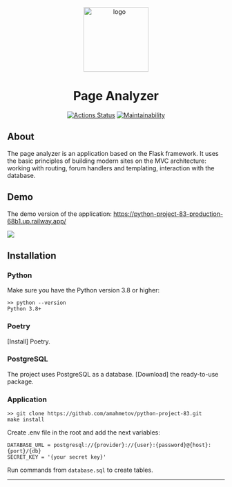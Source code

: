 <div align="center">

<img src="https://sun9-46.userapi.com/impg/exK1Y6d4v8WOvW24WX9JqqjseC9JuVcPfF8y7Q/6ZLsN-UTPBg.jpg?size=512x512&quality=96&sign=b0b04f76053f9d6befa50f9643ea7f24&type=album" alt="logo" width="150" height="auto" />
<h1>Page Analyzer</h1>

[![Actions Status](https://github.com/amahmetov1998/python-project-83/workflows/hexlet-check/badge.svg)](https://github.com/amahmetov1998/python-project-83/actions)
[![Maintainability](https://api.codeclimate.com/v1/badges/8e3581385c30fa25fc6e/maintainability)](https://codeclimate.com/github/amahmetov1998/python-project-83/maintainability)
</div>

## About
The page analyzer is an application based on the Flask framework. 
It uses the basic principles of building modern sites on the MVC architecture: working with routing, forum handlers and templating, interaction with the database.

## Demo
The demo version of the application: https://python-project-83-production-68b1.up.railway.app/

<img src="https://sun21-1.userapi.com/impg/T1FClBJK87OdmiYJL4qAMU41cQo3uexvJEF7hg/V13taWR8Vyw.jpg?size=1280x613&quality=96&sign=08f7c567121eb25b90cfdcefc8b0e099&type=album" width="auto" height="auto" />

## Installation

### Python
Make sure you have the Python version 3.8 or higher:
```
>> python --version
Python 3.8+
```

### Poetry
[Install] Poetry.

### PostgreSQL
The project uses PostgreSQL as a database. [Download] the ready-to-use package.

### Application
```
>> git clone https://github.com/amahmetov/python-project-83.git
make install
```
Create .env file in the root and add the next variables:
```
DATABASE_URL = postgresql://{provider}://{user}:{password}@{host}:{port}/{db}
SECRET_KEY = '{your secret key}'
```
Run commands from `database.sql` to create tables.

---